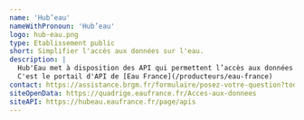 ```yaml
---
name: 'Hub’eau'
nameWithPronoun: 'Hub’eau'
logo: hub-eau.png
type: Etablissement public
short: Simplifier l'accès aux données sur l'eau.
description: |
  Hub'Eau met à disposition des API qui permettent l’accès aux données du Système d'Information sur l'Eau (SIE) dans des formats propices à la réutilisation (CSV, JSON, GeoJSON).
  C'est le portail d'API de [Eau France](/producteurs/eau-france)
contact: https://assistance.brgm.fr/formulaire/posez-votre-question?tools=HubEau
siteOpenData: https://quadrige.eaufrance.fr/Acces-aux-donnees
siteAPI: https://hubeau.eaufrance.fr/page/apis
---
```

